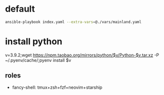 # default

```bash
ansible-playbook index.yaml --extra-vars=@./vars/mainland.yaml
```

# install python

v=3.9.2;wget <https://npm.taobao.org/mirrors/python/$v/Python-$v.tar.xz> -P ~/.pyenv/cache/;pyenv install $v

## roles

- fancy-shell: tmux+zsh+fzf+neovim+starship
